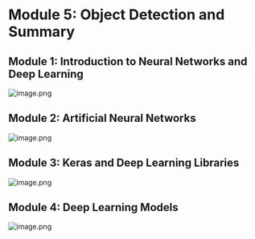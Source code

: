 

# Module 5: Object Detection and Summary
## Module 1: Introduction to Neural Networks and Deep Learning
![image.png](https://prod-files-secure.s3.us-west-2.amazonaws.com/03e82b26-cccb-4906-bb56-adabcbdc0655/a8d40bcb-c482-4026-8872-311e16b2dc63/image.png?X-Amz-Algorithm=AWS4-HMAC-SHA256&X-Amz-Content-Sha256=UNSIGNED-PAYLOAD&X-Amz-Credential=ASIAZI2LB4664YE6DEDX%2F20250203%2Fus-west-2%2Fs3%2Faws4_request&X-Amz-Date=20250203T010940Z&X-Amz-Expires=3600&X-Amz-Security-Token=IQoJb3JpZ2luX2VjEO%2F%2F%2F%2F%2F%2F%2F%2F%2F%2F%2FwEaCXVzLXdlc3QtMiJIMEYCIQC2SSZ%2FH3uQd90zxl4bhvvssd102iYtmAEc9oyDc1YA3AIhANRbMd3GF0%2FGdmx1m47UyDTWTlzC30CgWTdYTYY%2Bdx4fKogECPj%2F%2F%2F%2F%2F%2F%2F%2F%2F%2FwEQABoMNjM3NDIzMTgzODA1IgxRs47YTMlL7YUZgUAq3ANOzowZLCvxbRMi%2BhKZxUM20MG7EGOFx3SORzTTVpTnuBhd8v%2FmygzrSwHyRs1kxRgwJVfAJKe08k3Ybcbu0%2BwSvUCmg2N94nlxL74gSQS2wkahmyE6GNO7kQ7Z7%2Ffc%2BaPq74L21qEFIGlS82cufwuGaNH5Gfoi5YbGAXghu8UfVLeqZ4oUvriNvCskfe7DQT4przi%2Fj2TITCmf4ymy45cZPKn8ougEwdU5cehDVMWEAoSYP4jQ66KkUU9Y6Eyv9T8ciu%2BeVzTOF08Te1sxL73c7bDcsGgZQYnq3x7X01aa8NWA7NyEeJi0DL9z16VjnCAIAvB1L0hTdC4OpwOmyast1NirhDq9EuJq9AFIsFCPLT7W1Owkx0IDSov6gGFmzYrNbdgU0L%2B8XKrywatE92HSOXMCjRlZkC8iIbZ2af4lY7kMXgdMXlXAfK91d0DlinQ9P5GvvyvVoWS21fAXQq7oe5mRFIWDETqxY0l7PBG8PsMz9G6XKssai6dzEJNrPR4%2F20RNDGxOQsYGdHNlPYrUL9vu1FGoNGge8Fd%2B2og9OLv9ZoG16lZKju%2FCE3JBieOec7sJWKySE4ELGcazTET%2BP8OI9rZERgmfnyJphiK1zm1W97wLPbOqDPyBVTC75P%2B8BjqkAee%2BFwz%2FU6GwY52DQ0N731IlXilktNu25kcQbYh7Y79Z%2B3almY3Cl4ZtGOSPilBgH3%2Bdyvz9K%2Fq%2FSiQF3iDk0UcFA%2FoUVs0zERKH7u89DzORBQfViyGdeU9oQU%2B8BqPevfqW4r4CBW4gjIKCJciPu6hAk8d%2BumThMMB%2BylQPjjqiz2WPXMIMHFtuHc5wQOQaSzbS68qP12fN%2Blb0%2BxFTYZrlLL%2FI&X-Amz-Signature=7f07cddd57cf4d034f0ab5118507ffe597bdf02fbc4bef9981a4b25b36a8612f&X-Amz-SignedHeaders=host&x-id=GetObject)
## Module 2: Artificial Neural Networks
![image.png](https://prod-files-secure.s3.us-west-2.amazonaws.com/03e82b26-cccb-4906-bb56-adabcbdc0655/5157ca89-62da-41d9-a98f-6432b71047a9/image.png?X-Amz-Algorithm=AWS4-HMAC-SHA256&X-Amz-Content-Sha256=UNSIGNED-PAYLOAD&X-Amz-Credential=ASIAZI2LB4664YE6DEDX%2F20250203%2Fus-west-2%2Fs3%2Faws4_request&X-Amz-Date=20250203T010940Z&X-Amz-Expires=3600&X-Amz-Security-Token=IQoJb3JpZ2luX2VjEO%2F%2F%2F%2F%2F%2F%2F%2F%2F%2F%2FwEaCXVzLXdlc3QtMiJIMEYCIQC2SSZ%2FH3uQd90zxl4bhvvssd102iYtmAEc9oyDc1YA3AIhANRbMd3GF0%2FGdmx1m47UyDTWTlzC30CgWTdYTYY%2Bdx4fKogECPj%2F%2F%2F%2F%2F%2F%2F%2F%2F%2FwEQABoMNjM3NDIzMTgzODA1IgxRs47YTMlL7YUZgUAq3ANOzowZLCvxbRMi%2BhKZxUM20MG7EGOFx3SORzTTVpTnuBhd8v%2FmygzrSwHyRs1kxRgwJVfAJKe08k3Ybcbu0%2BwSvUCmg2N94nlxL74gSQS2wkahmyE6GNO7kQ7Z7%2Ffc%2BaPq74L21qEFIGlS82cufwuGaNH5Gfoi5YbGAXghu8UfVLeqZ4oUvriNvCskfe7DQT4przi%2Fj2TITCmf4ymy45cZPKn8ougEwdU5cehDVMWEAoSYP4jQ66KkUU9Y6Eyv9T8ciu%2BeVzTOF08Te1sxL73c7bDcsGgZQYnq3x7X01aa8NWA7NyEeJi0DL9z16VjnCAIAvB1L0hTdC4OpwOmyast1NirhDq9EuJq9AFIsFCPLT7W1Owkx0IDSov6gGFmzYrNbdgU0L%2B8XKrywatE92HSOXMCjRlZkC8iIbZ2af4lY7kMXgdMXlXAfK91d0DlinQ9P5GvvyvVoWS21fAXQq7oe5mRFIWDETqxY0l7PBG8PsMz9G6XKssai6dzEJNrPR4%2F20RNDGxOQsYGdHNlPYrUL9vu1FGoNGge8Fd%2B2og9OLv9ZoG16lZKju%2FCE3JBieOec7sJWKySE4ELGcazTET%2BP8OI9rZERgmfnyJphiK1zm1W97wLPbOqDPyBVTC75P%2B8BjqkAee%2BFwz%2FU6GwY52DQ0N731IlXilktNu25kcQbYh7Y79Z%2B3almY3Cl4ZtGOSPilBgH3%2Bdyvz9K%2Fq%2FSiQF3iDk0UcFA%2FoUVs0zERKH7u89DzORBQfViyGdeU9oQU%2B8BqPevfqW4r4CBW4gjIKCJciPu6hAk8d%2BumThMMB%2BylQPjjqiz2WPXMIMHFtuHc5wQOQaSzbS68qP12fN%2Blb0%2BxFTYZrlLL%2FI&X-Amz-Signature=83b6f647fb0cd5e58ba3a13ad353f12dfc93a45dfef632a3aede0e2f1ef52043&X-Amz-SignedHeaders=host&x-id=GetObject)
## Module 3: Keras and Deep Learning Libraries
![image.png](https://prod-files-secure.s3.us-west-2.amazonaws.com/03e82b26-cccb-4906-bb56-adabcbdc0655/5089ce50-05f1-470d-ad42-42503bf1df5f/image.png?X-Amz-Algorithm=AWS4-HMAC-SHA256&X-Amz-Content-Sha256=UNSIGNED-PAYLOAD&X-Amz-Credential=ASIAZI2LB4664YE6DEDX%2F20250203%2Fus-west-2%2Fs3%2Faws4_request&X-Amz-Date=20250203T010940Z&X-Amz-Expires=3600&X-Amz-Security-Token=IQoJb3JpZ2luX2VjEO%2F%2F%2F%2F%2F%2F%2F%2F%2F%2F%2FwEaCXVzLXdlc3QtMiJIMEYCIQC2SSZ%2FH3uQd90zxl4bhvvssd102iYtmAEc9oyDc1YA3AIhANRbMd3GF0%2FGdmx1m47UyDTWTlzC30CgWTdYTYY%2Bdx4fKogECPj%2F%2F%2F%2F%2F%2F%2F%2F%2F%2FwEQABoMNjM3NDIzMTgzODA1IgxRs47YTMlL7YUZgUAq3ANOzowZLCvxbRMi%2BhKZxUM20MG7EGOFx3SORzTTVpTnuBhd8v%2FmygzrSwHyRs1kxRgwJVfAJKe08k3Ybcbu0%2BwSvUCmg2N94nlxL74gSQS2wkahmyE6GNO7kQ7Z7%2Ffc%2BaPq74L21qEFIGlS82cufwuGaNH5Gfoi5YbGAXghu8UfVLeqZ4oUvriNvCskfe7DQT4przi%2Fj2TITCmf4ymy45cZPKn8ougEwdU5cehDVMWEAoSYP4jQ66KkUU9Y6Eyv9T8ciu%2BeVzTOF08Te1sxL73c7bDcsGgZQYnq3x7X01aa8NWA7NyEeJi0DL9z16VjnCAIAvB1L0hTdC4OpwOmyast1NirhDq9EuJq9AFIsFCPLT7W1Owkx0IDSov6gGFmzYrNbdgU0L%2B8XKrywatE92HSOXMCjRlZkC8iIbZ2af4lY7kMXgdMXlXAfK91d0DlinQ9P5GvvyvVoWS21fAXQq7oe5mRFIWDETqxY0l7PBG8PsMz9G6XKssai6dzEJNrPR4%2F20RNDGxOQsYGdHNlPYrUL9vu1FGoNGge8Fd%2B2og9OLv9ZoG16lZKju%2FCE3JBieOec7sJWKySE4ELGcazTET%2BP8OI9rZERgmfnyJphiK1zm1W97wLPbOqDPyBVTC75P%2B8BjqkAee%2BFwz%2FU6GwY52DQ0N731IlXilktNu25kcQbYh7Y79Z%2B3almY3Cl4ZtGOSPilBgH3%2Bdyvz9K%2Fq%2FSiQF3iDk0UcFA%2FoUVs0zERKH7u89DzORBQfViyGdeU9oQU%2B8BqPevfqW4r4CBW4gjIKCJciPu6hAk8d%2BumThMMB%2BylQPjjqiz2WPXMIMHFtuHc5wQOQaSzbS68qP12fN%2Blb0%2BxFTYZrlLL%2FI&X-Amz-Signature=b4bba031c978fd3d26e944026307157f8b3250578f51ec2eb1e99104195753a1&X-Amz-SignedHeaders=host&x-id=GetObject)
## Module 4: Deep Learning Models
![image.png](https://prod-files-secure.s3.us-west-2.amazonaws.com/03e82b26-cccb-4906-bb56-adabcbdc0655/4e22fcb0-cfbc-4d28-b961-b9b8fde071f0/image.png?X-Amz-Algorithm=AWS4-HMAC-SHA256&X-Amz-Content-Sha256=UNSIGNED-PAYLOAD&X-Amz-Credential=ASIAZI2LB4664YE6DEDX%2F20250203%2Fus-west-2%2Fs3%2Faws4_request&X-Amz-Date=20250203T010940Z&X-Amz-Expires=3600&X-Amz-Security-Token=IQoJb3JpZ2luX2VjEO%2F%2F%2F%2F%2F%2F%2F%2F%2F%2F%2FwEaCXVzLXdlc3QtMiJIMEYCIQC2SSZ%2FH3uQd90zxl4bhvvssd102iYtmAEc9oyDc1YA3AIhANRbMd3GF0%2FGdmx1m47UyDTWTlzC30CgWTdYTYY%2Bdx4fKogECPj%2F%2F%2F%2F%2F%2F%2F%2F%2F%2FwEQABoMNjM3NDIzMTgzODA1IgxRs47YTMlL7YUZgUAq3ANOzowZLCvxbRMi%2BhKZxUM20MG7EGOFx3SORzTTVpTnuBhd8v%2FmygzrSwHyRs1kxRgwJVfAJKe08k3Ybcbu0%2BwSvUCmg2N94nlxL74gSQS2wkahmyE6GNO7kQ7Z7%2Ffc%2BaPq74L21qEFIGlS82cufwuGaNH5Gfoi5YbGAXghu8UfVLeqZ4oUvriNvCskfe7DQT4przi%2Fj2TITCmf4ymy45cZPKn8ougEwdU5cehDVMWEAoSYP4jQ66KkUU9Y6Eyv9T8ciu%2BeVzTOF08Te1sxL73c7bDcsGgZQYnq3x7X01aa8NWA7NyEeJi0DL9z16VjnCAIAvB1L0hTdC4OpwOmyast1NirhDq9EuJq9AFIsFCPLT7W1Owkx0IDSov6gGFmzYrNbdgU0L%2B8XKrywatE92HSOXMCjRlZkC8iIbZ2af4lY7kMXgdMXlXAfK91d0DlinQ9P5GvvyvVoWS21fAXQq7oe5mRFIWDETqxY0l7PBG8PsMz9G6XKssai6dzEJNrPR4%2F20RNDGxOQsYGdHNlPYrUL9vu1FGoNGge8Fd%2B2og9OLv9ZoG16lZKju%2FCE3JBieOec7sJWKySE4ELGcazTET%2BP8OI9rZERgmfnyJphiK1zm1W97wLPbOqDPyBVTC75P%2B8BjqkAee%2BFwz%2FU6GwY52DQ0N731IlXilktNu25kcQbYh7Y79Z%2B3almY3Cl4ZtGOSPilBgH3%2Bdyvz9K%2Fq%2FSiQF3iDk0UcFA%2FoUVs0zERKH7u89DzORBQfViyGdeU9oQU%2B8BqPevfqW4r4CBW4gjIKCJciPu6hAk8d%2BumThMMB%2BylQPjjqiz2WPXMIMHFtuHc5wQOQaSzbS68qP12fN%2Blb0%2BxFTYZrlLL%2FI&X-Amz-Signature=10e85ed7547981c862d29dda18d618757c17a061256e87ccc551b9fa2164500d&X-Amz-SignedHeaders=host&x-id=GetObject)
